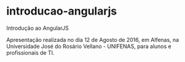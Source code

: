 # introducao-angularjs
Introdução ao AngularJS

Apresentação realizada no dia 12 de Agosto de 2016, em Alfenas, na Universidade José do Rosário Vellano - UNIFENAS, para alunos e profissionais de TI.
